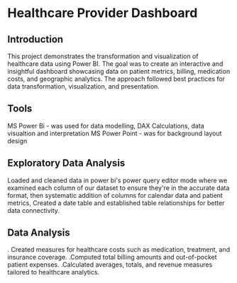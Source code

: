 # Healthcare Provider Dashboard

## Introduction
This project demonstrates the transformation and visualization of healthcare data using Power BI. The goal was to create an interactive and insightful dashboard showcasing data on patient metrics, billing, medication costs, and geographic analytics. The approach followed best practices for data transformation, visualization, and presentation.


## Tools
MS Power Bi - was used for data modelling, DAX Calculations, data visualtion and interpretation
MS Power Point - was for background layout design

## Exploratory Data Analysis
Loaded and cleaned data in power bi's power query editor mode where we examined each column of our dataset to ensure they're in the accurate data format, then systematic addition of columns for calendar data and patient metrics, Created a date table and established table relationships for better data connectivity.

## Data Analysis
. Created measures for healthcare costs such as medication, treatment, and insurance coverage. 
.Computed total billing amounts and out-of-pocket patient expenses. 
.Calculated averages, totals, and revenue measures tailored to healthcare analytics.
